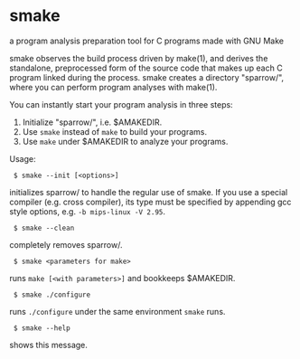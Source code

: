 # smake
  a program analysis preparation tool for C programs made with GNU Make

smake observes the build process driven by make(1), and derives the
standalone, preprocessed form of the source code that makes up each
C program linked during the process.  smake creates a directory
"sparrow/", where you can perform program analyses with make(1).

You can instantly start your program analysis in three steps:
 1. Initialize "sparrow/", i.e. $AMAKEDIR.
 2. Use `smake` instead of `make` to build your programs.
 3. Use `make` under $AMAKEDIR to analyze your programs.

Usage:
```
 $ smake --init [<options>]
```  
  initializes sparrow/ to handle the regular use of smake.
  If you use a special compiler (e.g. cross compiler), its type must be
  specified by appending gcc style options, e.g. `-b mips-linux -V 2.95`.
```
 $ smake --clean
```  
  completely removes sparrow/.
```
 $ smake <parameters for make>
```  
  runs `make [<with parameters>]` and bookkeeps $AMAKEDIR.
```
 $ smake ./configure
```  
  runs `./configure` under the same environment `smake` runs.
```
 $ smake --help
```  
  shows this message.

